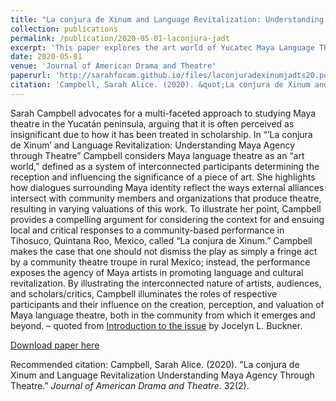 ```yaml
---
title: "La conjura de Xinum and Language Revitalization: Understanding Maya Agency through Theatre"
collection: publications
permalink: /publication/2020-05-01-laconjura-jadt
excerpt: 'This paper explores the art world of Yucatec Maya Language Theatre in Mexico's Yucatan Peninsula.'
date: 2020-05-01
venue: 'Journal of American Drama and Theatre'
paperurl: 'http://sarahfocam.github.io/files/laconjuradexinumjadts20.pdf'
citation: 'Campbell, Sarah Alice. (2020). &quot;La conjura de Xinum and Language Revitalization Understanding Maya Agency Through Theatre.&quot; <i>Journal of American Drama and Theatre</i>. 32(2).'
---
```

Sarah Campbell advocates for a multi-faceted approach to studying Maya theatre in the Yucatán peninsula, arguing that it is often perceived as insignificant due to how it has been treated in scholarship. In “’La conjura de Xinum’ and Language Revitalization: Understanding Maya Agency through Theatre” Campbell considers Maya language theatre as an “art world,” defined as a system of interconnected participants determining the reception and influencing the significance of a piece of art. She highlights how dialogues surrounding Maya identity reflect the ways external alliances intersect with community members and organizations that produce theatre, resulting in varying valuations of this work. To illustrate her point, Campbell provides a compelling argument for considering the context for and ensuing local and critical responses to a community-based performance in Tihosuco, Quintana Roo, Mexico, called “La conjura de Xinum.” Campbell makes the case that one should not dismiss the play as simply a fringe act by a community theatre troupe in rural Mexico; instead, the performance exposes the agency of Maya artists in promoting language and cultural revitalization. By illustrating the interconnected nature of artists, audiences, and scholars/critics, Campbell illuminates the roles of respective participants and their influence on the creation, perception, and valuation of Maya language theatre, both in the community from which it emerges and beyond. 
– quoted from [Introduction to the issue](https://jadtjournal.org/2020/05/23/introduction-local-acts-performing-communities-performing-americas/) by Jocelyn L. Buckner.

[Download paper here](http://sarahfocam.github.io/files/laconjuradexinumjadts20.pdf)

Recommended citation: Campbell, Sarah Alice. (2020). "La conjura de Xinum and Language Revitalization Understanding Maya Agency Through Theatre." <i>Journal of American Drama and Theatre</i>. 32(2).